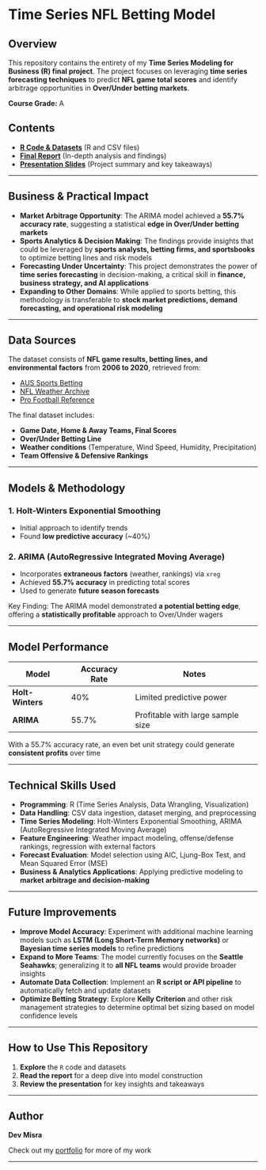 # Time Series NFL Betting Model

## Overview
This repository contains the entirety of my **Time Series Modeling for Business (R) final project**. The project focuses on leveraging **time series forecasting techniques** to predict **NFL game total scores** and identify arbitrage opportunities in **Over/Under betting markets**.

**Course Grade:** A  

## Contents
- **[R Code & Datasets](./Code-and-Data)** (R and CSV files)
- **[Final Report](./Time%20Series%20NFL%20Betting%20Model%20Report.pdf)** (In-depth analysis and findings)
- **[Presentation Slides](./Time%20Series%20NFL%20Betting%20Model%20Presentation.pptx)** (Project summary and key takeaways)

---

## Business & Practical Impact
- **Market Arbitrage Opportunity**: The ARIMA model achieved a **55.7% accuracy rate**, suggesting a statistical **edge in Over/Under betting markets**
- **Sports Analytics & Decision Making**: The findings provide insights that could be leveraged by **sports analysts, betting firms, and sportsbooks** to optimize betting lines and risk models
- **Forecasting Under Uncertainty**: This project demonstrates the power of **time series forecasting** in decision-making, a critical skill in **finance, business strategy, and AI applications**
- **Expanding to Other Domains**: While applied to sports betting, this methodology is transferable to **stock market predictions, demand forecasting, and operational risk modeling**

---

## Data Sources
The dataset consists of **NFL game results, betting lines, and environmental factors** from **2006 to 2020**, retrieved from:
- [AUS Sports Betting](http://www.aussportsbetting.com/data/historical-nfl-results-and-odds-data/)
- [NFL Weather Archive](http://www.nflweather.com/en/archive)
- [Pro Football Reference](https://www.pro-football-reference.com/years/)

The final dataset includes:
- **Game Date, Home & Away Teams, Final Scores**
- **Over/Under Betting Line**
- **Weather conditions** (Temperature, Wind Speed, Humidity, Precipitation)
- **Team Offensive & Defensive Rankings**

---

## Models & Methodology
### 1. Holt-Winters Exponential Smoothing
- Initial approach to identify trends
- Found **low predictive accuracy** (~40%)

### 2. ARIMA (AutoRegressive Integrated Moving Average)
- Incorporates **extraneous factors** (weather, rankings) via `xreg`
- Achieved **55.7% accuracy** in predicting total scores
- Used to generate **future season forecasts**

Key Finding: The ARIMA model demonstrated **a potential betting edge**, offering a **statistically profitable** approach to Over/Under wagers

---

## Model Performance
| Model   | Accuracy Rate | Notes |
|---------|-------------|------------------------------------------------|
| **Holt-Winters** | 40% | Limited predictive power |
| **ARIMA** | 55.7% | Profitable with large sample size |

With a 55.7% accuracy rate, an even bet unit strategy could generate **consistent profits** over time

---

## Technical Skills Used
- **Programming**: R (Time Series Analysis, Data Wrangling, Visualization)
- **Data Handling**: CSV data ingestion, dataset merging, and preprocessing
- **Time Series Modeling**: Holt-Winters Exponential Smoothing, ARIMA (AutoRegressive Integrated Moving Average)
- **Feature Engineering**: Weather impact modeling, offense/defense rankings, regression with external factors
- **Forecast Evaluation**: Model selection using AIC, Ljung-Box Test, and Mean Squared Error (MSE)
- **Business & Analytics Applications**: Applying predictive modeling to **market arbitrage and decision-making**

---

## Future Improvements
- **Improve Model Accuracy**: Experiment with additional machine learning models such as **LSTM (Long Short-Term Memory networks)** or **Bayesian time series models** to refine predictions
- **Expand to More Teams**: The model currently focuses on the **Seattle Seahawks**; generalizing it to **all NFL teams** would provide broader insights
- **Automate Data Collection**: Implement an **R script or API pipeline** to automatically fetch and update datasets
- **Optimize Betting Strategy**: Explore **Kelly Criterion** and other risk management strategies to determine optimal bet sizing based on model confidence levels

---

## How to Use This Repository
1. **Explore** the `R` code and datasets  
2. **Read the report** for a deep dive into model construction  
3. **Review the presentation** for key insights and takeaways  

---

## Author
**Dev Misra**  

Check out my [portfolio](https://31-dm.github.io/) for more of my work

---

